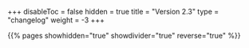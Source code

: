 +++
disableToc = false
hidden = true
title = "Version 2.3"
type = "changelog"
weight = -3
+++

{{% pages showhidden="true" showdivider="true" reverse="true" %}}
